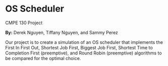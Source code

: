 # OS Scheduler

CMPE 130 Project

**By:** Derek Nguyen, Tiffany Nguyen, and Sammy Perez

Our project is to create a simulation of an OS scheduler that implements the First In First Out, Shortest Job First, Biggest Job First, Shortest Time to Completion First (preemptive), and Round Robin (preemptive) algorithms to be compared for the optimal choice.
